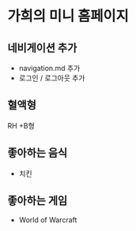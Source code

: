 # 가희의 미니 홈페이지

## 네비게이션 추가

-   navigation.md 추가
-   로그인 / 로그아웃 추가

## 혈액형

RH +B형

## 좋아하는 음식

-   치킨

## 좋아하는 게임

-   World of Warcraft
